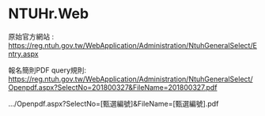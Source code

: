 # NTUHr.Web

原始官方網站 : https://reg.ntuh.gov.tw/WebApplication/Administration/NtuhGeneralSelect/Entry.aspx

報名簡則PDF query規則:
https://reg.ntuh.gov.tw/WebApplication/Administration/NtuhGeneralSelect/Openpdf.aspx?SelectNo=201800327&FileName=201800327.pdf

.../Openpdf.aspx?SelectNo=[甄選編號]&FileName=[甄選編號].pdf

